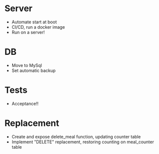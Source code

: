 # Server
 - Automate start at boot
 - CI/CD, run a docker image
 - Run on a server!

# DB
 - Move to MySql
 - Set automatic backup

# Tests
 - Acceptance!!

# Replacement
- Create and expose delete_meal function, updating counter table
- Implement "DELETE" replacement, restoring counting on meal_counter table